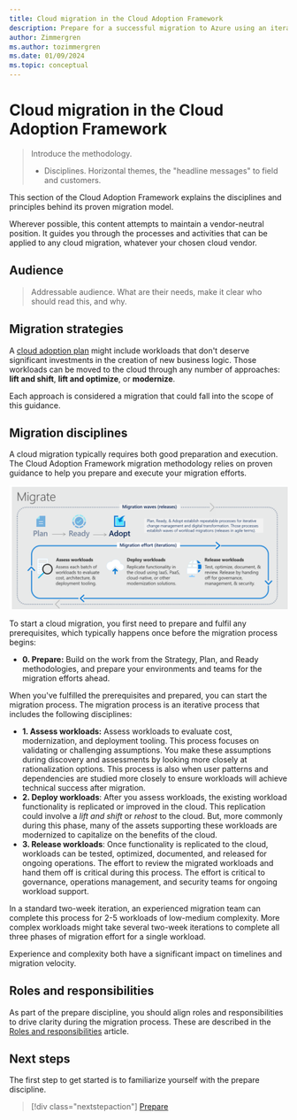 ```yaml
---
title: Cloud migration in the Cloud Adoption Framework
description: Prepare for a successful migration to Azure using an iterative process to assess, deploy, and release workloads.
author: Zimmergren
ms.author: tozimmergren
ms.date: 01/09/2024
ms.topic: conceptual
---
```


# Cloud migration in the Cloud Adoption Framework

> Introduce the methodology.
>
> - Disciplines. Horizontal themes, the "headline messages" to field and customers.

This section of the Cloud Adoption Framework explains the disciplines and principles behind its proven migration model.

Wherever possible, this content attempts to maintain a vendor-neutral position. It guides you through the processes and activities that can be applied to any cloud migration, whatever your chosen cloud vendor.

## Audience

> Addressable audience. What are their needs, make it clear who should read this, and why.

## Migration strategies

A [cloud adoption plan](../plan/index.md) might include workloads that don't deserve significant investments in the creation of new business logic. Those workloads can be moved to the cloud through any number of approaches: **lift and shift**, **lift and optimize**, or **modernize**.

Each approach is considered a migration that could fall into the scope of this guidance.

## Migration disciplines

A cloud migration typically requires both good preparation and execution. The Cloud Adoption Framework migration  methodology relies on proven guidance to help you prepare and execute your migration efforts.

![Diagram that shows the Cloud Adoption Framework migration effort](../_images/migrate/methodology.png)

To start a cloud migration, you first need to prepare and fulfil any prerequisites, which typically happens once before the migration process begins:

- **0. Prepare:** Build on the work from the Strategy, Plan, and Ready methodologies, and prepare your environments and teams for the migration efforts ahead.

When you've fulfilled the prerequisites and prepared, you can start the migration process. The migration process is an iterative process that includes the following disciplines:

- **1. Assess workloads:** Assess workloads to evaluate cost, modernization, and deployment tooling. This process focuses on validating or challenging assumptions. You make these assumptions during discovery and assessments by looking more closely at rationalization options. This process is also when user patterns and dependencies are studied more closely to ensure workloads will achieve technical success after migration.
- **2. Deploy workloads**: After you assess workloads, the existing workload functionality is replicated or improved in the cloud. This replication could involve a *lift and shift* or *rehost* to the cloud. But, more commonly during this phase, many of the assets supporting these workloads are modernized to capitalize on the benefits of the cloud.
- **3. Release workloads**: Once functionality is replicated to the cloud, workloads can be tested, optimized, documented, and released for ongoing operations. The effort to review the migrated workloads and hand them off is critical during this process. The effort is critical to governance, operations management, and security teams for ongoing workload support.

In a standard two-week iteration, an experienced migration team can complete this process for 2-5 workloads of low-medium complexity. More complex workloads might take several two-week iterations to complete all three phases of migration effort for a single workload.

Experience and complexity both have a significant impact on timelines and migration velocity.

## Roles and responsibilities

As part of the prepare discipline, you should align roles and responsibilities to drive clarity during the migration process. These are described in the [Roles and responsibilities](./prerequisites/roles-and-responsibilities.md) article.

## Next steps

The first step to get started is to familiarize yourself with the prepare discipline.

> [!div class="nextstepaction"]
> [Prepare](./prerequisites/index.md)
